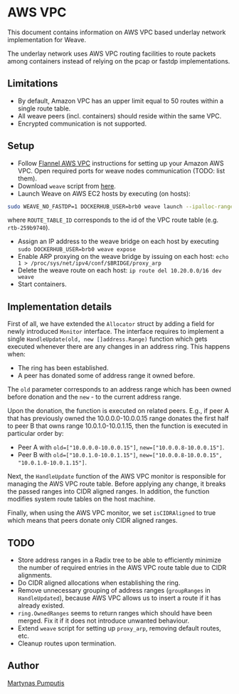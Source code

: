 # AWS VPC

This document contains information on AWS VPC based underlay network
implementation for Weave.

The underlay network uses AWS VPC routing facilities to route packets among
containers instead of relying on the pcap or fastdp implementations.

## Limitations

* By default, Amazon VPC has an upper limit equal to 50 routes within a single route
  table.
* All weave peers (incl. containers) should reside within the same VPC.
* Encrypted communication is not supported.

## Setup

* Follow [Flannel AWS VPC](https://coreos.com/blog/introducing-flannel-0.5.0-with-aws-and-gce/) instructions for setting up your Amazon AWS VPC.
  Open required ports for weave nodes communication (TODO: list them).
* Download `weave` script from [here](https://raw.githubusercontent.com/brb/weave/underlay-net/weave).
* Launch Weave on AWS EC2 hosts by executing (on hosts):

```bash
sudo WEAVE_NO_FASTDP=1 DOCKERHUB_USER=brb0 weave launch --ipalloc-range=10.20.0.0/16 --awsvpc --aws-routetableid=ROUTE_TABLE_ID PEER_IP
```
  where `ROUTE_TABLE_ID` corresponds to the id of the VPC route table (e.g. `rtb-259b9740`).
* Assign an IP address to the weave bridge on each host by executing `sudo DOCKERHUB_USER=brb0 weave expose`
* Enable ARP proxying on the weave bridge by issuing on each host: `echo 1 > /proc/sys/net/ipv4/conf/$BRIDGE/proxy_arp`
* Delete the weave route on each host: `ip route del 10.20.0.0/16 dev weave`
* Start containers.

## Implementation details

First of all, we have extended the `Allocator` struct by adding a field for newly
introduced `Monitor` interface. The interface requires to implement a single
`HandleUpdate(old, new []address.Range)` function which gets executed whenever there are any changes in
an address ring. This happens when:

* The ring has been established.
* A peer has donated some of address range it owned before.

The `old` parameter corresponds to an address range which has been owned before
donation and the `new` - to the current address range.

Upon the donation, the function is executed on related peers. E.g., if peer A that has previously owned the 10.0.0.0-10.0.0.15 range donates
the first half to peer B that owns range 10.0.1.0-10.0.1.15, then the function is executed in particular order by:

* Peer A with `old=["10.0.0.0-10.0.0.15"]`, `new=["10.0.0.8-10.0.0.15"]`.
* Peer B with `old=["10.0.1.0-10.0.1.15"]`, `new=["10.0.0.8-10.0.0.15",
  "10.0.1.0-10.0.1.15"]`.

Next, the `HandleUpdate` function of the AWS VPC monitor is responsible for
managing the AWS VPC route table. Before applying any change, it breaks the
passed ranges into CIDR aligned ranges. In addition, the function modifies
system route tables on the host machine.

Finally, when using the AWS VPC monitor, we set `isCIDRAligned` to true which
means that peers donate only CIDR aligned ranges.

## TODO

* Store address ranges in a Radix tree to be able to efficiently minimize the number of required entries
  in the AWS VPC route table due to CIDR alignments.
* Do CIDR aligned allocations when establishing the ring.
* Remove unnecessary grouping of address ranges (`groupRanges` in
  `HandleUpdated`), because AWS VPC allows us to insert a route if it has
  already existed.
* `ring.OwnedRanges` seems to return ranges which should have been merged. Fix
  it if it does not introduce unwanted behaviour.
* Extend `weave` script for setting up `proxy_arp`, removing default routes,
  etc.
* Cleanup routes upon termination.

## Author

[Martynas Pumputis](mailto:martynasp@gmail.com)
